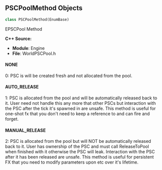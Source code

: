 ## PSCPoolMethod Objects

```python
class PSCPoolMethod(EnumBase)
```

EPSCPool Method

**C++ Source:**

- **Module**: Engine
- **File**: WorldPSCPool.h

<a id="unreal.PSCPoolMethod.NONE"></a>

#### NONE

0: PSC is will be created fresh and not allocated from the pool.

<a id="unreal.PSCPoolMethod.AUTO_RELEASE"></a>

#### AUTO_RELEASE

1: PSC is allocated from the pool and will be automatically released back to it.
User need not handle this any more that other PSCs but interaction with the PSC after the tick it's spawned in are unsafe.
This method is useful for one-shot fx that you don't need to keep a reference to and can fire and forget.

<a id="unreal.PSCPoolMethod.MANUAL_RELEASE"></a>

#### MANUAL_RELEASE

2: PSC is allocated from the pool but will NOT be automatically released back to it. User has ownership of the PSC and must call ReleaseToPool when finished with it otherwise the PSC will leak.
Interaction with the PSC after it has been released are unsafe.
This method is useful for persistent FX that you need to modify parameters upon etc over it's lifetime.

<a id="unreal.ViewTargetBlendFunction"></a>